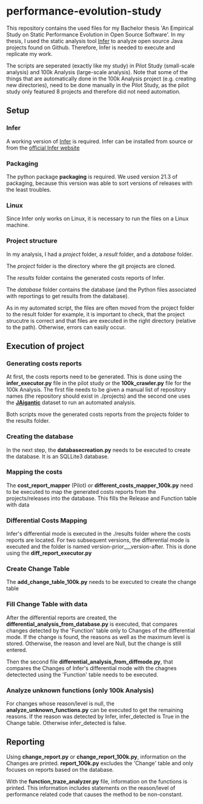 # performance-evolution-study

This repository contains the used files for my Bachelor thesis 'An Empirical Study on Static Performance Evolution in Open Source Software'. 
In my thesis, I used the static analysis tool [Infer](https://github.com/facebook/infer) to analyze open source Java projects found on Github. Therefore, Infer is needed to execute and replicate my work.

The scripts are seperated (exactly like my study) in Pilot Study (small-scale analysis) and 100k Analysis (large-scale analysis).
Note that some of the things that are automatically done in the 100k Analysis project (e.g. creating new directories), need to be done manually in the Pilot Study, as the pilot study only featured 8 projects and therefore did not need automation.

## Setup 

### Infer
A working version of [Infer](https://github.com/facebook/infer) is required. Infer can be installed from source or from the [official Infer website](https://fbinfer.com/)

### Packaging

The python package **packaging** is required. We used version 21.3 of packaging, because this version was able to sort versions of releases with the least troubles.

### Linux
Since Infer only works on Linux, it is necessary to run the files on a Linux machine.

### Project structure
In my analysis, I had a *project* folder, a *result* folder, and a *database* folder.

The *project* folder is the directory where the git projects are cloned.

The *results* folder contains the generated costs reports of Infer. 

The *database* folder contains the database (and the Python files associated with reportings to get results from the database).

As in my automated script, the files are often moved from the project folder to the result folder for example, it is important to check, that the project strucutre is correct and that files are executed in the right directory (relative to the path). Otherwise, errors can easily  occur.

## Execution of project

### Generating costs reports

At first, the costs reports need to be generated. This is done using the **infer_executor.py** file in the pilot study or the **100k_crawler.py** file for the 100k Analysis. The first file needs to be given a manual list of repository names (the repository should exist in ./projects) and the second one uses the [**JAigantic**](https://mondego.ics.uci.edu/projects/SourcererJBF/#) dataset to run an automated analysis. 

Both scripts move the generated costs reports from the projects folder to the results folder.

### Creating the database

In the next step, the **databasecreation.py** needs to be executed to create the database. It is an SQLLite3 database.

### Mapping the costs

The **cost_report_mapper** (Pilot) or **different_costs_mapper_100k.py** need to be executed to map the generated costs reports from the projects/releases into the database.
This fills the Release and Function table with data

### Differential Costs Mapping

Infer's differential mode is executed in the ./results folder where the costs reports are located. For two subsequent versions, the differential mode is executed and the folder is named version-prior___version-after.
This is done using the **diff_report_executor.py** 

### Create Change Table
The **add_change_table_100k.py** needs to be executed to create the change table

### Fill Change Table with data
 
After the differential reports are created, the **differential_analysis_from_database.py** is executed, that compares changes detected by the 'Function' table only to Changes of the differential mode. If the change is found, the reasons as well as the maximum level is stored. Otherwise, the reason and level are Null, but the change is still entered.

Then the second file **differential_analysis_from_diffmode.py**, that compares the Changes of Infer's differential mode with the chagnes detectected using the 'Function' table needs to be executed.

### Analyze unknown functions (only 100k Analysis)

For changes whose reason/level is null, the **analyze_unknown_functions.py** can be executed to get the remaining reasons. If the reason was detected by Infer, infer_detected is True in the Change table. Otherwise infer_detected is false.

## Reporting

Using **change_report.py** or **change_report_100k.py**, information on the Changes are printed. **report_100k.py** excludes the 'Change' table and only focuses on reports based on the database.

With the **function_traze_analyzer.py** file, information on the functions is printed. This information includes statements on the reason/level of performance related code that causes the method to be non-constant.
  
